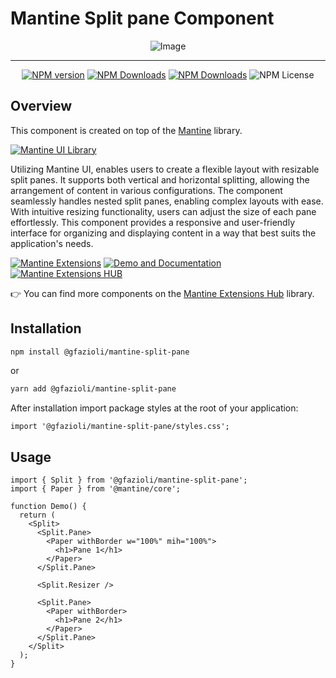 # Mantine Split pane Component

<div align="center">

  ![Image](https://github.com/gfazioli/mantine-split-pane/assets/432181/638a5ca0-040c-4114-a08f-67ce7b24dec5)

</div>

---

<div align="center">

  [![NPM version](https://img.shields.io/npm/v/%40gfazioli%2Fmantine-split-pane?style=for-the-badge)](https://www.npmjs.com/package/@gfazioli/mantine-split-pane)
  [![NPM Downloads](https://img.shields.io/npm/dm/%40gfazioli%2Fmantine-split-pane?style=for-the-badge)](https://www.npmjs.com/package/@gfazioli/mantine-split-pane)
  [![NPM Downloads](https://img.shields.io/npm/dy/%40gfazioli%2Fmantine-split-pane?style=for-the-badge&label=%20&color=f90)](https://www.npmjs.com/package/@gfazioli/mantine-split-pane)
  ![NPM License](https://img.shields.io/npm/l/%40gfazioli%2Fmantine-split-pane?style=for-the-badge)


</div>

## Overview

This component is created on top of the [Mantine](https://mantine.dev/) library.

[![Mantine UI Library](https://img.shields.io/badge/-MANTINE_UI_LIBRARY-blue?style=for-the-badge&labelColor=black&logo=mantine
)](https://mantine.dev/)

Utilizing Mantine UI, enables users to create a flexible layout with resizable split panes. It supports both vertical and horizontal splitting, allowing the arrangement of content in various configurations. The component seamlessly handles nested split panes, enabling complex layouts with ease.
With intuitive resizing functionality, users can adjust the size of each pane effortlessly. This component provides a responsive and user-friendly interface for organizing and displaying content in a way that best suits the application's needs.

[![Mantine Extensions](https://img.shields.io/badge/-Watch_the_Video-blue?style=for-the-badge&labelColor=black&logo=youtube
)](https://www.youtube.com/playlist?list=PL85tTROKkZrWyqCcmNCdWajpx05-cTal4)
[![Demo and Documentation](https://img.shields.io/badge/-Demo_%26_Documentation-blue?style=for-the-badge&labelColor=black&logo=typescript
)](https://gfazioli.github.io/mantine-split-pane/)
[![Mantine Extensions HUB](https://img.shields.io/badge/-Mantine_Extensions_Hub-blue?style=for-the-badge&labelColor=blue
)](https://mantine-extensions.vercel.app/)

👉 You can find more components on the [Mantine Extensions Hub](https://mantine-extensions.vercel.app/) library.

## Installation

```sh
npm install @gfazioli/mantine-split-pane
```
or 

```sh
yarn add @gfazioli/mantine-split-pane
```

After installation import package styles at the root of your application:

```tsx
import '@gfazioli/mantine-split-pane/styles.css';
```

## Usage

```tsx
import { Split } from '@gfazioli/mantine-split-pane';
import { Paper } from '@mantine/core';

function Demo() {
  return (
    <Split>
      <Split.Pane>
        <Paper withBorder w="100%" mih="100%">
          <h1>Pane 1</h1>
        </Paper>
      </Split.Pane>

      <Split.Resizer />

      <Split.Pane>
        <Paper withBorder>
          <h1>Pane 2</h1>
        </Paper>
      </Split.Pane>
    </Split>
  );
}
```



